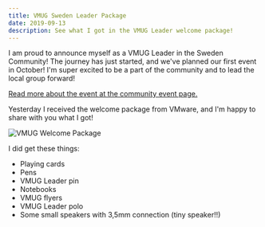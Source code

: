 ```yaml
---
title: VMUG Sweden Leader Package
date: 2019-09-13
description: See what I got in the VMUG Leader welcome package!
---
```


I am proud to announce myself as a VMUG Leader in the Sweden Community! The journey has just started, and we've planned our first event in October! I'm super excited to be a part of the community and to lead the local group forward!

[Read more about the event at the community event page.](https://community.vmug.com/events/event-description?CalendarEventKey=29b79084-1005-4052-89be-fb835f3e99ba&CommunityKey=6e0f4126-84fa-4b55-b411-a0560b93a58b&Home=%2fcommunities%2flocalcommunityhome)

Yesterday I received the welcome package from VMware, and I'm happy to share with you what I got!

![VMUG Welcome Package](./vmug-welcome-package.jpg)

I did get these things:
* Playing cards
* Pens
* VMUG Leader pin
* Notebooks
* VMUG flyers
* VMUG Leader polo
* Some small speakers with 3,5mm connection (tiny speaker!!)